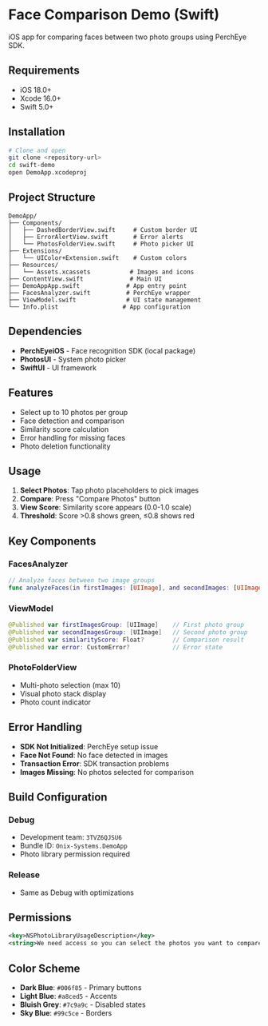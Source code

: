 # Face Comparison Demo (Swift)

iOS app for comparing faces between two photo groups using PerchEye SDK.

## Requirements

- iOS 18.0+
- Xcode 16.0+
- Swift 5.0+

## Installation

```bash
# Clone and open
git clone <repository-url>
cd swift-demo
open DemoApp.xcodeproj
```

## Project Structure

```
DemoApp/
├── Components/
│   ├── DashedBorderView.swift     # Custom border UI
│   ├── ErrorAlertView.swift       # Error alerts
│   └── PhotosFolderView.swift     # Photo picker UI
├── Extensions/
│   └── UIColor+Extension.swift    # Custom colors
├── Resources/
│   └── Assets.xcassets           # Images and icons
├── ContentView.swift             # Main UI
├── DemoAppApp.swift             # App entry point  
├── FacesAnalyzer.swift          # PerchEye wrapper
├── ViewModel.swift              # UI state management
└── Info.plist                  # App configuration
```

## Dependencies

- **PerchEyeiOS** - Face recognition SDK (local package)
- **PhotosUI** - System photo picker
- **SwiftUI** - UI framework

## Features

- Select up to 10 photos per group
- Face detection and comparison
- Similarity score calculation
- Error handling for missing faces
- Photo deletion functionality

## Usage

1. **Select Photos**: Tap photo placeholders to pick images
2. **Compare**: Press "Compare Photos" button
3. **View Score**: Similarity score appears (0.0-1.0 scale)
4. **Threshold**: Score >0.8 shows green, ≤0.8 shows red

## Key Components

### FacesAnalyzer
```swift
// Analyze faces between two image groups
func analyzeFaces(in firstImages: [UIImage], and secondImages: [UIImage]) async throws(CustomError) -> Float
```

### ViewModel
```swift
@Published var firstImagesGroup: [UIImage]    // First photo group
@Published var secondImagesGroup: [UIImage]   // Second photo group  
@Published var similarityScore: Float?        // Comparison result
@Published var error: CustomError?            // Error state
```

### PhotoFolderView
- Multi-photo selection (max 10)
- Visual photo stack display
- Photo count indicator

## Error Handling

- **SDK Not Initialized**: PerchEye setup issue
- **Face Not Found**: No face detected in images
- **Transaction Error**: SDK transaction problems
- **Images Missing**: No photos selected for comparison

## Build Configuration

### Debug
- Development team: `3TVZ6QJSU6`
- Bundle ID: `Onix-Systems.DemoApp`
- Photo library permission required

### Release
- Same as Debug with optimizations

## Permissions

```xml
<key>NSPhotoLibraryUsageDescription</key>
<string>We need access so you can select the photos you want to compare.</string>
```

## Color Scheme

- **Dark Blue**: `#006f85` - Primary buttons
- **Light Blue**: `#a8ced5` - Accents
- **Bluish Grey**: `#7c9a9c` - Disabled states
- **Sky Blue**: `#99c5ce` - Borders